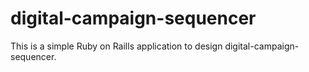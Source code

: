 # digital-campaign-sequencer
This is a simple Ruby on Raills application to design digital-campaign-sequencer.
